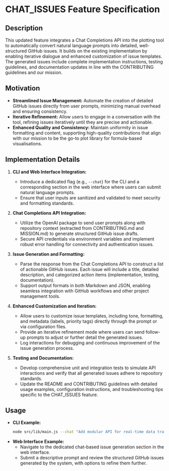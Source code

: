 # CHAT_ISSUES Feature Specification

## Description
This updated feature integrates a Chat Completions API into the plotting tool to automatically convert natural language prompts into detailed, well-structured GitHub issues. It builds on the existing implementation by enabling iterative dialogue and enhanced customization of issue templates. The generated issues include complete implementation instructions, testing guidelines, and documentation updates in line with the CONTRIBUTING guidelines and our mission.

## Motivation
- **Streamlined Issue Management:** Automate the creation of detailed GitHub issues directly from user prompts, minimizing manual overhead and ensuring consistency.
- **Iterative Refinement:** Allow users to engage in a conversation with the tool, refining issues iteratively until they are precise and actionable.
- **Enhanced Quality and Consistency:** Maintain uniformity in issue formatting and content, supporting high-quality contributions that align with our mission to be the go-to plot library for formula-based visualisations.

## Implementation Details
1. **CLI and Web Interface Integration:**
   - Introduce a dedicated flag (e.g., `--chat`) for the CLI and a corresponding section in the web interface where users can submit natural language prompts.
   - Ensure that user inputs are sanitized and validated to meet security and formatting standards.

2. **Chat Completions API Integration:**
   - Utilize the OpenAI package to send user prompts along with repository context (extracted from CONTRIBUTING.md and MISSION.md) to generate structured GitHub issue drafts.
   - Secure API credentials via environment variables and implement robust error handling for connectivity and authentication issues.

3. **Issue Generation and Formatting:**
   - Parse the response from the Chat Completions API to construct a list of actionable GitHub issues. Each issue will include a title, detailed description, and categorized action items (implementation, testing, documentation).
   - Support output formats in both Markdown and JSON, enabling seamless integration with GitHub workflows and other project management tools.

4. **Enhanced Customization and Iteration:**
   - Allow users to customize issue templates, including tone, formatting, and metadata (labels, priority tags) directly through the prompt or via configuration files.
   - Provide an iterative refinement mode where users can send follow-up prompts to adjust or further detail the generated issues.
   - Log interactions for debugging and continuous improvement of the issue generation process.

5. **Testing and Documentation:**
   - Develop comprehensive unit and integration tests to simulate API interactions and verify that all generated issues adhere to repository standards.
   - Update the README and CONTRIBUTING guidelines with detailed usage examples, configuration instructions, and troubleshooting tips specific to the CHAT_ISSUES feature.

## Usage
- **CLI Example:**
  ```bash
  node src/lib/main.js --chat "Add modular API for real-time data transformation with iterative refinement for user feedback."
  ```
- **Web Interface Example:**
   - Navigate to the dedicated chat-based issue generation section in the web interface.
   - Submit a descriptive prompt and review the structured GitHub issues generated by the system, with options to refine them further.
